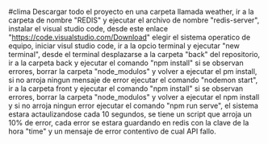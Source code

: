 #clima
Descargar todo el proyecto en una carpeta llamada weather,
 ir a la carpeta de nombre "REDIS" y ejecutar el archivo de nombre "redis-server",
 instalar el visual studio code, desde este enlace "https://code.visualstudio.com/Download" elegir el sistema operatico de equipo,
 iniciar visul studio code, ir a la opcio terminal y ejecutar "new terminal",
 desde el terminal desplazarse a la carpeta "back" del repositorio,
 ir a la carpeta back y ejecutar el comando "npm install" si se observan errores, borrar la carpeta "node_modulos" y volver a ejecutar el pm install, si no arroja ningun mensaje de error ejecutar el comando "nodemon start",
 ir a la carpeta front y ejecutar el comando "npm install" si se observan errores, borrar la carpeta "node_modulos" y volver a ejecutar el npm install y si no arroja ningun error ejecutar el comando "npm run serve",
 el sistema estara actaulizandose cada 10 segundos, se tiene un script que arroja un 10% de error, cada error se estara guardando en redis con la clave de la hora "time"  y un mensaje de error contentivo de cual API fallo.
